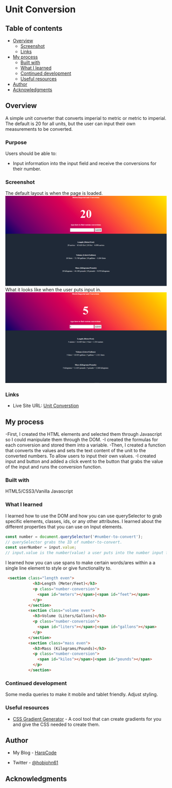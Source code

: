 # Unit Conversion

## Table of contents

- [Overview](#overview)
  - [Screenshot](#screenshot)
  - [Links](#links)
- [My process](#my-process)
  - [Built with](#built-with)
  - [What I learned](#what-i-learned)
  - [Continued development](#continued-development)
  - [Useful resources](#useful-resources)
- [Author](#author)
- [Acknowledgments](#acknowledgments)

## Overview
A simple unit converter that converts imperial to metric or metric to imperial. The default is 20 for all units, but the user can input their own measurements to be converted.
### Purpose

Users should be able to:

- Input information into the input field and receive the conversions for their number.

### Screenshot
The default layout is when the page is loaded.
![](./screenshots/deafultApp.PNG)
What it looks like when the user puts input in.
![](./screenshots/userInput.PNG)

### Links

- Live Site URL: [Unit Converstion](https://grassfinn.github.io/Unit-Conversion/)

## My process
-First, I created the HTML elements and selected them through Javascript so I could manipulate them through the DOM.
-I created the formulas for each conversion and stored them into a variable.
-Then, I created a function that converts the values and sets the text content of the unit to the converted numbers.
 To allow users to input their own values. 
-I created input and button and added a click event to the button that grabs the value of the input and runs the conversion function.


### Built with

HTML5/CSS3/Vanilla Javascript

### What I learned

I learned how to use the DOM and how you can use querySelector to grab specific elements, classes, ids, or any other attributes.
I learned about the different properties that you can use on Input elements.
```js
const number = document.querySelector('#number-to-convert');
// querySelector grabs the ID of number-to-convert. 
const userNumber = input.value;
// input.value is the number(value) a user puts into the number input field.
```
I learned how you can use spans to make certain words/ares within a a single line element to style or give functionality to.
```html
 <section class="length even">
            <h3>Length (Meter/Feet)</h3>
            <p class="number-conversion">
              <span id="meters"></span>|<span id="feet"></span>
            </p>
          </section>
          <section class="volume even">
            <h3>Volume (Liters/Gallons)</h3>
            <p class="number-conversion">
              <span id="liters"></span>|<span id="gallons"></span>
            </p>
          </section>
          <section class="mass even">
            <h3>Mass (Kilograms/Pounds)</h3>
            <p class="number-conversion">
              <span id="kilos"></span>|<span id="pounds"></span>
            </p>
          </section>
```

### Continued development
Some media queries to make it mobile and tablet friendly.
Adjust styling.
### Useful resources

- [CSS Gradient Generator](https://www.joshwcomeau.com/gradient-generator/) - A cool tool that can create gradients for you and give the CSS needed to create them.

## Author

- My Blog - [HarpCode](https://harpcode.tech/)

- Twitter - [@hobjohn61](https://twitter.com/hobojohn61)


## Acknowledgments
